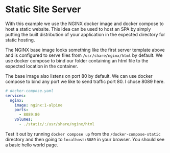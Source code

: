 # Static Site Server

With this example we use the NGINX docker image and docker compose to host a static website. This idea can be used to host an SPA by simply putting the built distribution of your application in the expected directory for static hosting.

The NGINX base image looks something like the first server template above and is configured to serve files from `/usr/share/nginx/html` by default. We use docker compose to bind our folder containing an html file to the expected location in the container.

The base image also listens on port 80 by default. We can use docker compose to bind any port we like to send traffic port 80. I chose 8089 here.

```yml
# docker-compose.yaml
services:
  nginx:
    image: nginx:1-alpine
    ports:
      - 8089:80
    volumes:
      - ./static/:/usr/share/nginx/html
```

Test it out by running `docker compose up` from the `/docker-compose-static` directory and then going to `localhost:8089` in your browser. You should see a basic hello world page.
